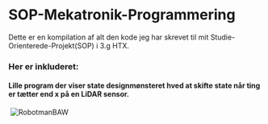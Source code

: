 # SOP-Mekatronik-Programmering
Dette er en kompilation af alt den kode jeg har skrevet til mit Studie-Orienterede-Projekt(SOP) i 3.g HTX.

### Her er inkluderet:
#### Lille program der viser state designmønsteret hved at skifte state når ting er tætter end x på en LiDAR sensor.

<img align="center"> ![RobotmanBAW](https://github.com/albertsigp/SOP-Mekatronik-Programmering/assets/32582639/af5268b3-9f5f-4067-9e65-510bea6a4bca)

